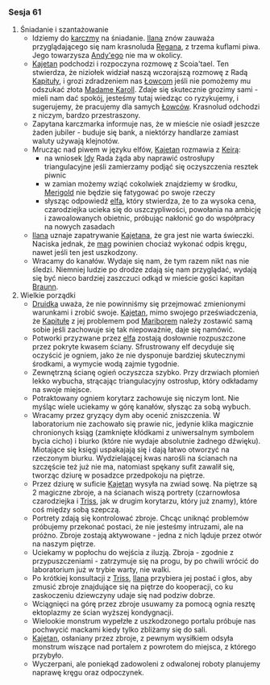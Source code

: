 ### Sesja 61
1. Śniadanie i szantażowanie
    - Idziemy do [karczmy](#l_nowy_zrab) na śniadanie. [Ilana](#g_ilana) znów zauważa przyglądającego się nam krasnoluda [Regana](#p_regan), z trzema kuflami piwa. Jego towarzysza [Andy'ego](#p_andy) nie ma w okolicy.
    - [Kajetan](#g_kajetan) podchodzi i rozpoczyna rozmowę z Scoia'tael. Ten stwierdza, że niziołek widział naszą wczorajszą rozmowę z Radą [Kapituły](#r_kapitula), i grozi zdradzeniem nas [Łowcom](#r_lowca) jeśli nie pomożemy mu odszukać złota [Madame Karoll](#p_karoll). Zdaje się skutecznie grozimy sami - mieli nam dać spokój, jesteśmy tutaj wiedząc co ryzykujemy, i sugerujemy, że pracujemy dla samych [Łowców](#r_lowca). Krasnolud odchodzi z niczym, bardzo przestraszony.
    - Zapytana karczmarka informuje nas, że w mieście nie osiadł jeszcze żaden jubiler - buduje się bank, a niektórzy handlarze zamiast waluty używają klejnotów.
    - Mrucząc nad piwem w języku elfów, [Kajetan](#g_kajetan) rozmawia z [Keirą](#p_keira_metz):
        - na wniosek [Idy](#p_ida) Rada żąda aby naprawić ostrosłupy triangulacyjne jeśli zamierzamy podjąć się oczyszczenia resztek piwnic
        - w zamian możemy wziąć cokolwiek znajdziemy w środku, [Merigold](#p_triss_merigold) nie będzie się fatygować po swoje rzeczy
        - słysząc odpowiedź [elfa](#g_kajetan), który stwierdza, że to za wysoka cena, czarodziejka ucieka się do uszczypliwości, powołania na ambicję i zawoalowanych obietnic, próbując nakłonić go do współpracy na nowych zasadach
    - [Ilana](#g_ilana) uznaje zapatrywanie [Kajetana](#g_kajetan), że gra jest nie warta świeczki. Naciska jednak, że [mag](#g_kajetan) powinien chociaż wykonać odpis kręgu, nawet jeśli ten jest uszkodzony.
    - Wracamy do kanałów. Wydaje się nam, że tym razem nikt nas nie śledzi. Niemniej ludzie po drodze zdają się nam przyglądać, wydają się być nieco bardziej zaszczuci odkąd w mieście gości kapitan [Braunn](#p_braunn).
2. Wielkie porządki
    - [Druidka](#g_ilana) uważa, że nie powinniśmy się przejmować zmienionymi warunkami i zrobić swoje. [Kajetan](#g_kajetan), mimo swojego przeświadczenia, że [Kapitułę](#r_kapitula) z jej problemem pod [Mariborem](#l_maribor) należy zostawić samą sobie jeśli zachowuje się tak niepoważnie, daje się namówić.
    - Potworki przyzwane przez [elfa](#g_kajetan) zostają dosłownie rozpuszczone przez pokryte kwasem ściany. Sfrustrowany elf decyduje się oczyścić je ogniem, jako że nie dysponuje bardziej skutecznymi środkami, a wymycie wodą zajmie tygodnie.
    - Zewnętrzną ścianę ogień oczyszcza szybko. Przy drzwiach płomień lekko wybucha, strącając triangulacyjny ostrosłup, który odkładamy na swoje miejsce.
    - Potraktowany ogniem korytarz zachowuje się niczym lont. Nie myśląc wiele uciekamy w górę kanałów, słysząc za sobą wybuch.
    - Wracamy przez gryzący dym aby ocenić zniszczenia. W laboratorium nie zachowało się prawie nic, jedynie klika magicznie chronionych ksiąg (zamknięte kłódkami z uniwersalnym symbolem bycia cicho) i biurko (które nie wydaje absolutnie żadnego dźwięku). Miotające się księgi uspakajają się i dają łatwo otworzyć na rzeczonym biurku. Wydzielającej kwas narośli na ścianach na szczęście też już nie ma, natomiast spękany sufit zawalił się, tworząc dziurę w posadzce przedpokoju na piętrze.
    - Przez dziurę w suficie [Kajetan](#g_kajetan) wysyła na zwiad sowę. Na piętrze są 2 magiczne zbroje, a na ścianach wiszą portrety (czarnowłosa czarodziejka i [Triss](#p_triss_merigold), jak w drugim korytarzu, który już znamy), które coś między sobą szepczą.
    - Portrety zdają się kontrolować zbroje. Chcąc uniknąć problemów próbujemy przekonać postaci, że nie jesteśmy intruzami, ale na próżno. Zbroje zostają aktywowane - jedna z nich ląduje przez otwór na naszym piętrze.
    - Uciekamy w popłochu do wejścia z iluzją. Zbroja - zgodnie z przypuszczeniami - zatrzymuje się na progu, by po chwili wrócić do laboratorium już w trybie warty, nie walki.
    - Po krótkiej konsultacji z [Triss](#p_triss_merigold), [Ilana](#g_ilana) przybiera jej postać i głos, aby zmusić zbroje znajdujące się na piętrze do kooperacji, co ku zaskoczeniu dziewczyny udaje się nad podziw dobrze. 
    - Wciągnięci na górę przez zbroje usuwamy za pomocą ognia resztę ektoplazmy ze ścian wyższej kondygnacji.
    - Wielookie monstrum wypełzłe z uszkodzonego portalu próbuje nas pochwycić mackami kiedy tylko zbliżamy się do sali.
    - [Kajetan](#g_kajetan), osłaniany przez zbroje, z pewnym wysiłkiem odsyła monstrum wiszące nad portalem z powrotem do miejsca, z którego przybyło.
    - Wyczerpani, ale poniekąd zadowoleni z odwalonej roboty planujemy naprawę kręgu oraz odpoczynek.